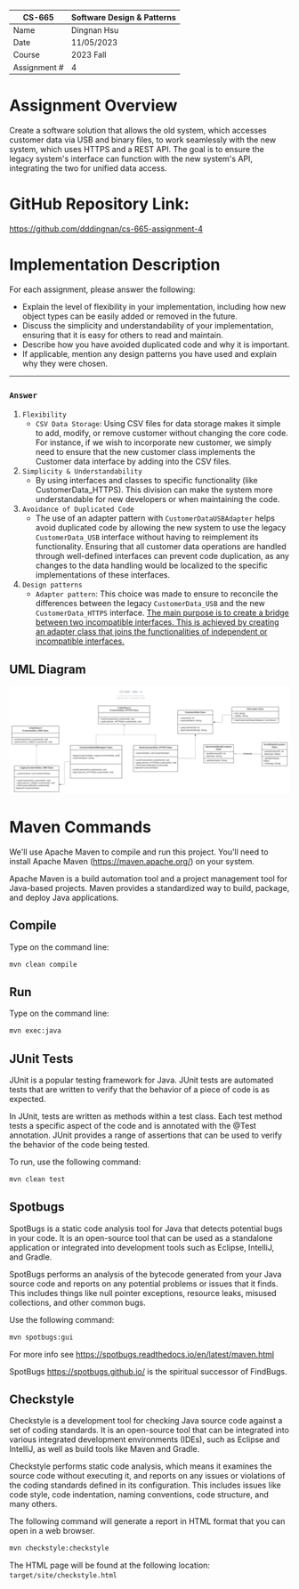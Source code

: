 | CS-665       | Software Design & Patterns |
| ------------ | -------------------------- |
| Name         | Dingnan Hsu                |
| Date         | 11/05/2023                 |
| Course       | 2023 Fall                  |
| Assignment # | 4                          |

# Assignment Overview

Create a software solution that allows the old system, which accesses customer data via USB and binary files, to work seamlessly with the new system, which uses HTTPS and a REST API. The goal is to ensure the legacy system's interface can function with the new system's API, integrating the two for unified data access.

# GitHub Repository Link:

https://github.com/dddingnan/cs-665-assignment-4

# Implementation Description

For each assignment, please answer the following:

- Explain the level of flexibility in your implementation, including how new object types can
  be easily added or removed in the future.
- Discuss the simplicity and understandability of your implementation, ensuring that it is
  easy for others to read and maintain.
- Describe how you have avoided duplicated code and why it is important.
- If applicable, mention any design patterns you have used and explain why they were
  chosen.

---

### `Answer`

1. `Flexibility`
   - `CSV Data Storage`: Using CSV files for data storage makes it simple to add, modify, or remove customer without changing the core code. For instance, if we wish to incorporate new customer, we simply need to ensure that the new customer class implements the Customer data interface by adding into the CSV files.
2. `Simplicity & Understandability`
   - By using interfaces and classes to specific functionality (like CustomerData_HTTPS). This division can make the system more understandable for new developers or when maintaining the code.
3. `Avoidance of Duplicated Code`
   - The use of an adapter pattern with `CustomerDataUSBAdapter` helps avoid duplicated code by allowing the new system to use the legacy `CustomerData_USB` interface without having to reimplement its functionality. Ensuring that all customer data operations are handled through well-defined interfaces can prevent code duplication, as any changes to the data handling would be localized to the specific implementations of these interfaces.
4. `Design patterns`
   - `Adapter pattern`: This choice was made to ensure to reconcile the differences between the legacy `CustomerData_USB` and the new `CustomerData_HTTPS` interface. [The main purpose is to create a bridge between two incompatible interfaces. This is achieved by creating an adapter class that joins the functionalities of independent or incompatible interfaces.](https://en.wikipedia.org/wiki/Adapter_pattern)

## UML Diagram

![UML Diagram](UML.svg)

# Maven Commands

We'll use Apache Maven to compile and run this project. You'll need to install Apache Maven (https://maven.apache.org/) on your system.

Apache Maven is a build automation tool and a project management tool for Java-based projects. Maven provides a standardized way to build, package, and deploy Java applications.

## Compile

Type on the command line:

```bash
mvn clean compile
```

## Run

Type on the command line:

```bash
mvn exec:java
```

## JUnit Tests

JUnit is a popular testing framework for Java. JUnit tests are automated tests that are written to verify that the behavior of a piece of code is as expected.

In JUnit, tests are written as methods within a test class. Each test method tests a specific aspect of the code and is annotated with the @Test annotation. JUnit provides a range of assertions that can be used to verify the behavior of the code being tested.

To run, use the following command:

```bash
mvn clean test
```

## Spotbugs

SpotBugs is a static code analysis tool for Java that detects potential bugs in your code. It is an open-source tool that can be used as a standalone application or integrated into development tools such as Eclipse, IntelliJ, and Gradle.

SpotBugs performs an analysis of the bytecode generated from your Java source code and reports on any potential problems or issues that it finds. This includes things like null pointer exceptions, resource leaks, misused collections, and other common bugs.

Use the following command:

```bash
mvn spotbugs:gui
```

For more info see
https://spotbugs.readthedocs.io/en/latest/maven.html

SpotBugs https://spotbugs.github.io/ is the spiritual successor of FindBugs.

## Checkstyle

Checkstyle is a development tool for checking Java source code against a set of coding standards. It is an open-source tool that can be integrated into various integrated development environments (IDEs), such as Eclipse and IntelliJ, as well as build tools like Maven and Gradle.

Checkstyle performs static code analysis, which means it examines the source code without executing it, and reports on any issues or violations of the coding standards defined in its configuration. This includes issues like code style, code indentation, naming conventions, code structure, and many others.

The following command will generate a report in HTML format that you can open in a web browser.

```bash
mvn checkstyle:checkstyle
```

The HTML page will be found at the following location:
`target/site/checkstyle.html`
